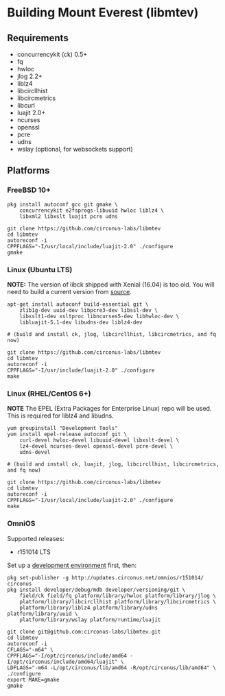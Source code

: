 # Building Mount Everest (libmtev)

## Requirements

 * concurrencykit (ck) 0.5+
 * fq
 * hwloc
 * jlog 2.2+
 * liblz4
 * libcircllhist
 * libcircmetrics
 * libcurl
 * luajit 2.0+
 * ncurses
 * openssl
 * pcre
 * udns
 * wslay (optional, for websockets support)

## Platforms

### FreeBSD 10+

    pkg install autoconf gcc git gmake \
        concurrencykit e2fsprogs-libuuid hwloc liblz4 \
        libxml2 libxslt luajit pcre udns

    git clone https://github.com/circonus-labs/libmtev
    cd libmtev
    autoreconf -i
    CPPFLAGS="-I/usr/local/include/luajit-2.0" ./configure
    gmake

### Linux (Ubuntu LTS)

**NOTE:** The version of libck shipped with Xenial (16.04) is too old.
You will need to build a current version from [source](http://concurrencykit.org/).

    apt-get install autoconf build-essential git \
		zlib1g-dev uuid-dev libpcre3-dev libssl-dev \
		libxslt1-dev xsltproc libncurses5-dev libhwloc-dev \
        libluajit-5.1-dev libudns-dev liblz4-dev

    # (build and install ck, jlog, libcircllhist, libcircmetrics, and fq now)

    git clone https://github.com/circonus-labs/libmtev
    cd libmtev
    autoreconf -i
    CPPFLAGS="-I/usr/include/luajit-2.0" ./configure
    make

### Linux (RHEL/CentOS 6+)

**NOTE** The EPEL (Extra Packages for Enterprise Linux) repo will be used.
This is required for liblz4 and libudns.

    yum groupinstall "Development Tools"
    yum install epel-release autoconf git \
        curl-devel hwloc-devel libuuid-devel libxslt-devel \
        lz4-devel ncurses-devel openssl-devel pcre-devel \
        udns-devel

    # (build and install ck, luajit, jlog, libcircllhist, libcircmetrics, and fq now)

    git clone https://github.com/circonus-labs/libmtev
    cd libmtev
    autoreconf -i
    CPPFLAGS="-I/usr/local/include/luajit-2.0" ./configure
    make

### OmniOS

Supported releases:
 * r151014 LTS

Set up a [development environment](https://omnios.omniti.com/wiki.php/DevEnv) first, then:

    pkg set-publisher -g http://updates.circonus.net/omnios/r151014/ circonus
    pkg install developer/debug/mdb developer/versioning/git \
        field/ck field/fq platform/library/hwloc platform/library/jlog \
        platform/library/libcircllhist platform/library/libcircmetrics \
        platform/library/liblz4 platform/library/udns platform/library/uuid \
        platform/library/wslay platform/runtime/luajit

    git clone git@github.com:circonus-labs/libmtev.git
    cd libmtev
    autoreconf -i
    CFLAGS="-m64" \
    CPPFLAGS="-I/opt/circonus/include/amd64 -I/opt/circonus/include/amd64/luajit" \
    LDFLAGS="-m64 -L/opt/circonus/lib/amd64 -R/opt/circonus/lib/amd64" \
    ./configure
    export MAKE=gmake
    gmake

